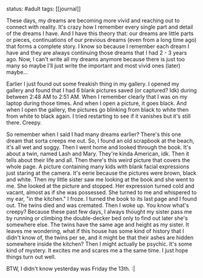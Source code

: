 status: #adult 
tags: [[journal]]

These days, my dreams are becoming more vivid and reaching out to connect with reality. It's crazy how I remember every single part and detail of the dreams I have. And I have this theory that: our dreams are little parts or pieces, continuations of our previous dreams (even from a long time ago) that forms a complete story. I know so because I remember each dream I have and they are always continuing those dreams that I had 2 - 3 years ago. Now, I can't write all my dreams anymore because there is just too many so maybe I'll just write the important and most vivid ones (later) maybe... 

Earlier I just found out some freakish thing in my gallery. I opened my gallery and found that I had 6 blank pictures saved (or captured? Idk) during between 2:48 AM to 2:51 AM. When I remember clearly that I was on my laptop during those times. And when I open a picture, it goes black. And when I open the gallery, the pictures go blinking from black to white then from white to black again. I tried restarting to see if it vanishes but it's still there. Creepy. 

So remember when I said I had many dreams earlier? There's this one dream that sorta creeps me out. So, I found an old scrapbook at the beach, it's all wet and soggy. Then I went home and looked through the book. It's about a twin, named Lash and Mary. They're kinda American, idk. Then it tells about their life and all. Then there's this weird picture that covers the whole page. A picture containing many kids with blank facial expressions just staring at the camera. It's eerie because the pictures were brown, black and white. Then my little sister saw me looking at the book and she went to me. She looked at the picture and stopped. Her expression turned cold and vacant, almost as if she was possessed. She turned to me and whispered to my ear, "in the kitchen." I froze. I turned the book to its last page and I found out. The twins died and was cremated. Then I woke up. You know what's creepy? Because these past few days, I always thought my sister pass me by running or climbing the double-decker bed only to find out later she's somewhere else. The twins have the same age and height as my sister. It leaves me wondering, what if this house has some kind of history that I didn't know of, the twins per se, and it might be that their ashes are hidden somewhere inside the kitchen? Then I might actually be psychic. It's some kind of mystery. It excites me and scares me a the same time. I just hope things turn out well. 

BTW, I didn't know yesterday was Friday the 13th. :|